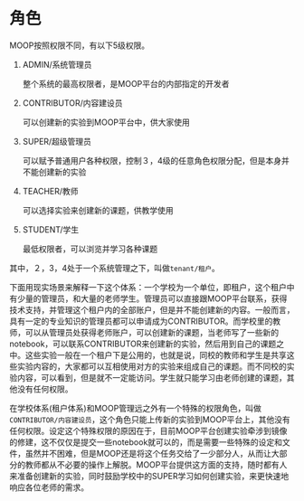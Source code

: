 # 角色

MOOP按照权限不同，有以下5级权限。

1. ADMIN/系统管理员

   整个系统的最高权限者，是MOOP平台的内部指定的开发者

2. CONTRIBUTOR/内容建设员

   可以创建新的实验到MOOP平台中，供大家使用

3. SUPER/超级管理员

   可以赋予普通用户各种权限，控制３，4级的任意角色权限分配，但是本身并不能创建新的实验

4. TEACHER/教师

   可以选择实验来创建新的课题，供教学使用

5. STUDENT/学生

   最低权限者，可以浏览并学习各种课题

其中，２，3，4处于一个系统管理之下，叫做`tenant/租户`。

下面用现实场景来解释一下这个体系：一个学校为一个单位，即租户，这个租户中有少量的管理员，和大量的老师学生。管理员可以直接跟MOOP平台联系，获得技术支持，并管理这个租户内的全部账户，但是并不能创建新的内容。一般而言，具有一定的专业知识的管理员都可以申请成为CONTRIBUTOR。而学校里的教师，可以从管理员处获得老师账户，可以创建新的课题，当老师写了一些新的notebook，可以联系CONTRIBUTOR来创建新的实验，然后用到自己的课题之中。这些实验一般在一个租户下是公用的，也就是说，同校的教师和学生是共享这些实验内容的，大家都可以互相使用对方的实验来组成自己的课题。而不同校的实验内容，可以看到，但是就不一定能访问。学生就只能学习由老师创建的课题，其他没有任何权限。

在学校体系\(租户体系\)和MOOP管理远之外有一个特殊的权限角色，叫做`CONTRIBUTOR/内容建设员`，这个角色只能上传新的实验到MOOP平台上，其他没有任何权限。设定这个特殊权限的原因在于，目前MOOP平台创建实验牵涉到镜像的修建，这不仅仅是提交一些notebook就可以的，而是需要一些特殊的设定和文件，虽然并不困难，但是MOOP还是将这个任务交给了一少部分人，从而让大部分的教师都从不必要的操作上解脱。MOOP平台提供这方面的支持，随时都有人来准备创建新的实验，同时鼓励学校中的SUPER学习如何创建实验，来更快速地响应各位老师的需求。
